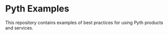 #  Pyth Examples

This repository contains examples of best practices for using Pyth products and services.  